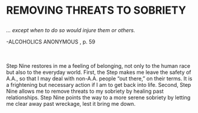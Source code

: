 # <p class='center'>REMOVING THREATS TO SOBRIETY</p>

<em>… except when to do so would injure them or others.</em>
<br/>
<p class='right'>-ALCOHOLICS ANONYMOUS , p. 59</p>

<br><br>
Step Nine restores in me a feeling of belonging, not only to the human race but also to the everyday world. First, the Step makes me leave the safety of A.A., so that I may deal with non-A.A. people “out there,” on their terms. It is a frightening but necessary action if I am to get back into life. Second, Step Nine allows me to remove threats to my sobriety by healing past relationships. Step Nine points the way to a more serene sobriety by letting me clear away past wreckage, lest it bring me down.

